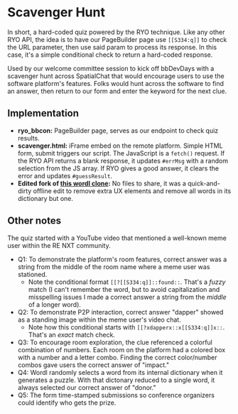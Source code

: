 # Scavenger Hunt
In short, a hard-coded quiz powered by the RYO technique. Like any other RYO API, the idea is to have our PageBuilder page use `[[S334:q]]` to check the URL parameter, then use said param to process its response. In this case, it's a simple conditional check to return a hard-coded response.

Used by our welcome committee session to kick off bbDevDays with a scavenger hunt across SpatialChat that would encourage users to use the software platform's features. Folks would hunt across the software to find an answer, then return to our form and enter the keyword for the next clue.

## Implementation
- **ryo_bbcon:** PageBuilder page, serves as our endpoint to check quiz results.
- **scavenger.html:** iFrame embed on the remote platform. Simple HTML form, submit triggers our script. The JavaScript is a `fetch()` request. If the RYO API returns a blank response, it updates `#errMsg` with a random selection from the JS array. If RYO gives a good answer, it clears the error and updates `#guessResult`.
- **Edited fork of [this wordl clone](https://github.com/lynn/hello-wordl):** No files to share, it was a quick-and-dirty offline edit to remove extra UX elements and remove all words in its dictionary but one.

## Other notes
The quiz started with a YouTube video that mentioned a well-known meme user within the RE NXT community.
- Q1: To demonstrate the platform's room features, correct answer was a string from the middle of the room name where a meme user was stationed.
  - Note the conditional format `[[?[[S334:q]]::found::`. That's a _fuzzy_ match (I can't remember the word, but to avoid capitalization and misspelling issues I made a correct answer a string from the _middle_ of a longer word). 
- Q2: To demonstrate P2P interaction, correct answer "dapper" showed as a standing image within the meme user's video chat.
  - Note how this conditional starts with `[[?xdapperx::x[[S334:q]]x::`. That's an _exact_ match check.
- Q3: To encourage room exploration, the clue referenced a colorful combination of numbers. Each room on the platform had a colored box with a number and a letter combo. Finding the correct color/number combos gave users the correct answer of "impact."
- Q4: Wordl randomly selects a word from its internal dictionary when it generates a puzzle. With that dictonary reduced to a single word, it always selected our correct answer of "donor."
- Q5: The form time-stamped submissions so conference organizers could identify who gets the prize.
